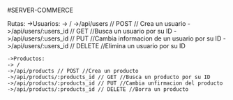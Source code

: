 #SERVER-COMMERCE

Rutas:
    ->Usuarios:
        -> /
        ->/api/users // POST // Crea un usuario
        ->/api/users/:users_id // GET //Busca un usuario por su ID
        ->/api/users/:users_id // PUT //Cambia informacion de un usuario por su ID
        ->/api/users/:users_id // DELETE //Elimina un usuario por su ID

    ->Productos:
    -> /
    ->/api/products // POST //Crea un producto
    ->/api/products/:products_id // GET //Busca un producto por su ID
    ->/api/products/:products_id // PUT //Cambia unfirmacion del producto
    ->/api/products/:products_id // DELETE //Borra un producto